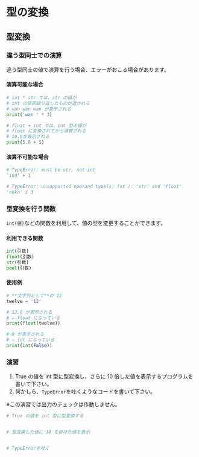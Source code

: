 # 型の変換

## 型変換

### 違う型同士での演算

違う型同士の値で演算を行う場合、エラーがおこる場合があります。

#### 演算可能な場合

```py
# int * str では、str の値が
# int の値回繰り返したものが返される
# wan wan wan が表示される
print('wan ' * 3)

# float + int では、int 型の値が
# float に変換されてから演算される
# 10.0が表示される
print(5.0 + 5)
```

#### 演算不可能な場合

```py
# TypeError: must be str, not int
'inu' + 1
```

```py
# TypeError: unsupported operand type(s) for /: 'str' and 'float'
'neko' / 3
```

### 型変換を行う関数

`int(値)`などの関数を利用して、値の型を変更することができます。

#### 利用できる関数

```py
int(引数)
float(引数)
str(引数)
bool(引数)
```

#### 使用例

```py
# **文字列として**の 12
twelve = '12'

# 12.0 が表示される
# → float になっている
print(float(twelve))

# 0 が表示される
# → int になっている
print(int(False))
```

### 演習

1. True の値を int 型に型変換し、さらに 10 倍した値を表示するプログラムを書いて下さい。
2. 何かしら、`TypeError`を吐くようなコードを書いて下さい。

※この演習では出力のチェックは作動しません。

```py
# True の値を int 型に型変換する


# 型変換した値に 10 を掛けた値を表示


# TypeErrorを吐く


```
